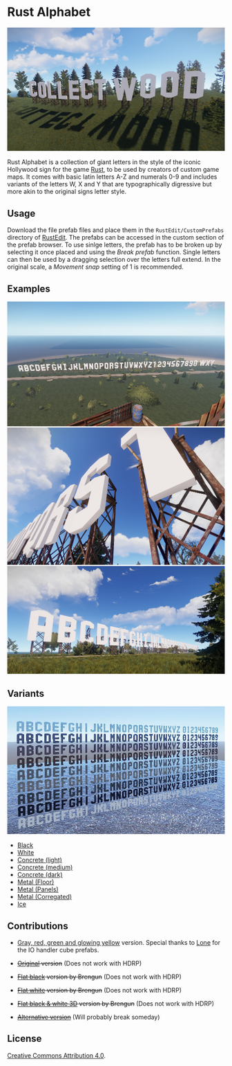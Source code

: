 # Rust Alphabet

![collect wood](examples/collect-wood.png)

Rust Alphabet is a collection of giant letters in the style of the iconic Hollywood sign for the game [Rust](https://rust.facepunch.com/), to be used by creators of custom game maps. It comes with basic latin letters A-Z and numerals 0-9 and includes variants of the letters W, X and Y that are typographically digressive but more akin to the original signs letter style.

## Usage

Download the file prefab files and place them in the `RustEdit/CustomPrefabs` directory of [RustEdit](RustEdit/CustomPrefabs). The prefabs can be accessed in the custom section of the prefab browser. To use sinlge letters, the prefab has to be broken up by selecting it once placed and using the *Break prefab* function. Single letters can then be used by a dragging selection over the letters full extend. In the original scale, a *Movement snap* setting of 1 is recommended.

## Examples

![complete view](examples/1.png)
![ground level view](examples/2.png)
![details](examples/3.png)

## Variants

![variants](examples/variants.jpg)

* [Black](alphabet.black.prefab)
* [White](alphabet.white.prefab)
* [Concrete (light)](alphabet.concrete.light.prefab)
* [Concrete (medium)](alphabet.concrete.medium.prefab)
* [Concrete (dark)](alphabet.concrete.dark.prefab)
* [Metal (Floor)](alphabet.metal.1.prefab)
* [Metal (Panels)](alphabet.metal.2.prefab)
* [Metal (Corregated)](alphabet.metal.3.prefab)
* [Ice](alphabet.ice.prefab)


## Contributions

* [Gray, red, green and glowing yellow](alphabet.glow.prefab) version. Special thanks to [Lone](https://lone.design/) for the IO handler cube prefabs.

* ~~[Original](alphabet.prefab) version~~ (Does not work with HDRP)
* ~~[Flat black](alphabet.flat.black.prefab) version by Brengun~~ (Does not work with HDRP)
* ~~[Flat white](alphabet.flat.white.prefab) version by Brengun~~ (Does not work with HDRP)
* ~~[Flat black & white 3D](alphabet.flat.3d.prefab) version by Brengun~~ (Does not work with HDRP)
* ~~[Alternative version](alphabet.hdrp.prefab)~~ (Will probably break someday)

## License

[Creative Commons Attribution 4.0](https://creativecommons.org/licenses/by/4.0/). 
